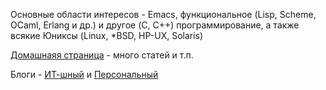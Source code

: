 Основные области интересов - Emacs, функциональное (Lisp, Scheme, OCaml,
Erlang и др.) и другое (C, C++) программирование, а также всякие Юниксы
(Linux, \*BSD, HP-UX, Solaris)

[Домашнаяя страница](http://xtalk.msk.su/~ott/ru/) - много статей и т.п.

Блоги - [ИТ-шный](http://alexott-ru.blogspot.com) и
[Персональный](http://alexott.livejournal.com)